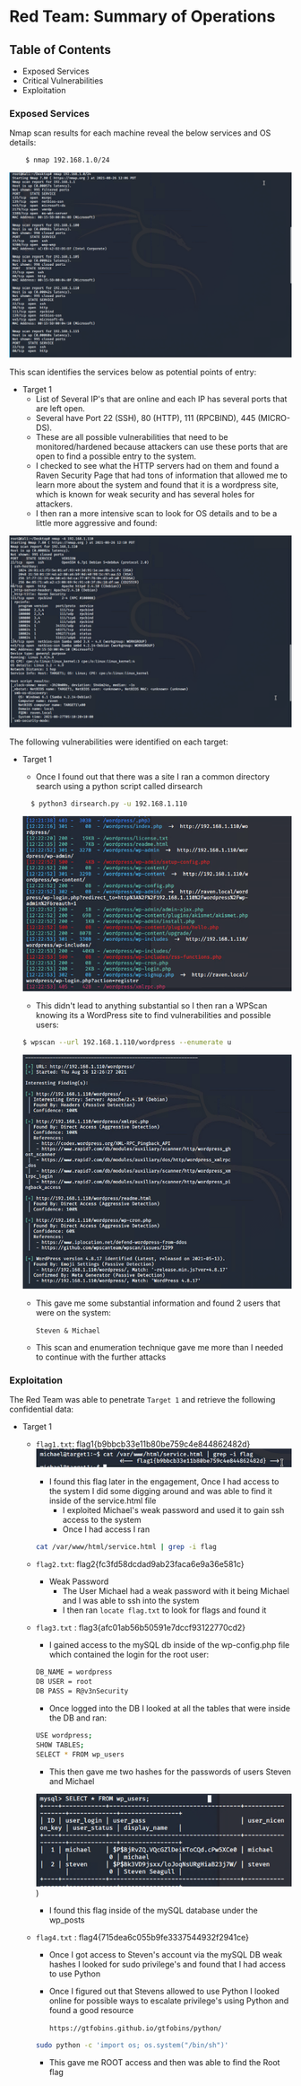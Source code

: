 # Red Team: Summary of Operations

## Table of Contents
- Exposed Services
- Critical Vulnerabilities
- Exploitation

### Exposed Services

Nmap scan results for each machine reveal the below services and OS details:


  ```bash
      $ nmap 192.168.1.0/24
  ```
![](https://github.com/garrettduardo123/Final-Project/blob/main/Resources/Capture.PNG)

This scan identifies the services below as potential points of entry:
- Target 1
  - List of Several IP's that are online and each IP has several ports that   are left open.
  - Several have Port 22 (SSH), 80 (HTTP), 111 (RPCBIND), 445 (MICRO-DS).
  - These are all possible vulnerabilities that need to be monitored/hardened because attackers can use these ports that are open to find a possible entry to the system.
  - I checked to see what the HTTP servers had on them and found a Raven Security Page that had tons of information that allowed me to learn more about the system and found that it is a wordpress site, which is known for weak security and has several holes for attackers.
  - I then ran a more intensive scan to look for OS details and to be a little more aggressive and found:

![](https://github.com/garrettduardo123/Final-Project/blob/main/Resources/Capture1.PNG)

The following vulnerabilities were identified on each target:
- Target 1
  - Once I found out that there was a site I ran a common directory search using a python script called dirsearch

  ```bash
    $ python3 dirsearch.py -u 192.168.1.110
  ```
  
  ![](https://github.com/garrettduardo123/Final-Project/blob/main/Resources/dirsearch.PNG)
  
  - This didn't lead to anything substantial so I then ran a WPScan knowing its a WordPress site to find vulnerabilities and possible users:

  ```bash
  $ wpscan --url 192.168.1.110/wordpress --enumerate u
  ```
   ![](https://github.com/garrettduardo123/Final-Project/blob/main/Resources/wpscan.PNG)
  
  - This gave me some substantial information and found 2 users that were on the system:

	`Steven & Michael`

  - This scan and enumeration technique gave me more than I needed to continue with the further attacks


### Exploitation

The Red Team was able to penetrate `Target 1` and retrieve the following confidential data:
- Target 1
  - `flag1.txt`: flag1{b9bbcb33e11b80be759c4e844862482d}
![](https://github.com/garrettduardo123/Final-Project/blob/main/Resources/flag1.PNG)
    - I found this flag later in the engagement, Once I had access to the system I did some digging around and was able to find it inside of the service.html file
      - I exploited Michael's weak password and used it to gain ssh access to the system
      - Once I had access I ran
	```bash
	cat /var/www/html/service.html | grep -i flag
	```

  - `flag2.txt`: flag2{fc3fd58dcdad9ab23faca6e9a36e581c}
    - Weak Password
      - The User Michael had a weak password with it being Michael and I was able to ssh into the system
      - I then ran `locate flag.txt` to look for flags and found it

  - `flag3.txt` : flag3{afc01ab56b50591e7dccf93122770cd2}
      - I gained access to the mySQL db inside of the wp-config.php file which contained the login for the root user:

      ```bash
	DB_NAME = wordpress
	DB USER = root
	DB PASS = R@v3nSecurity
      ```
      - Once logged into the DB I looked at all the tables that were inside the DB and ran:

       ```bash
       USE wordpress;
       SHOW TABLES;
       SELECT * FROM wp_users
       ```
       
       
      - This then gave me two hashes for the passwords of users Steven and Michael
      
    ![](https://github.com/garrettduardo123/Final-Project/blob/main/Resources/hashes.PNG))

      - I found this flag inside of the mySQL database under the wp_posts

  - `flag4.txt` : flag4{715dea6c055b9fe3337544932f2941ce}
      - Once I got access to Steven's account via the mySQL DB weak hashes I looked for sudo privilege's and found that I had access to use Python
      - Once I figured out that Stevens allowed to use Python I looked online for possible ways to escalate privilege's using Python and found a good resource

        `https://gtfobins.github.io/gtfobins/python/`

      ```bash
      sudo python -c 'import os; os.system("/bin/sh")'
      ```

     - This gave me ROOT access and then was able to find the Root flag
